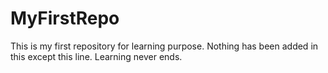 # MyFirstRepo
This is my first repository for learning purpose. 
Nothing has been added in this except this line. 
Learning never ends.
